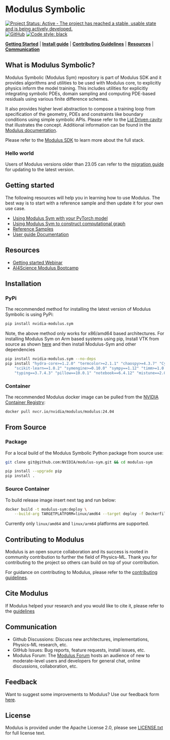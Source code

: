 # Modulus Symbolic

<!-- markdownlint-disable -->
[![Project Status: Active - The project has reached a stable, usable state and is being actively developed.](https://www.repostatus.org/badges/latest/active.svg)](https://www.repostatus.org/#active)
[![GitHub](https://img.shields.io/github/license/NVIDIA/modulus)](https://github.com/NVIDIA/modulus/blob/master/LICENSE.txt)
[![Code style: black](https://img.shields.io/badge/code%20style-black-000000.svg)](https://github.com/psf/black)
<!-- markdownlint-enable -->
[**Getting Started**](#getting-started)
| [**Install guide**](#installation)
| [**Contributing Guidelines**](#contributing-to-modulus)
| [**Resources**](#resources)
| [**Communication**](#communication)

## What is Modulus Symbolic?
Modulus Symbolic (Modulus Sym) repository is part of Modulus SDK and it provides algorithms and utilities to be used with Modulus core, to explicitly physics inform the model training. This includes utilities for explicitly integrating symbolic PDEs, domain sampling and computing PDE-based residuals using various finite difference schemes.  

It also provides higher level abstraction to compose a training loop from specification of the geometry, PDEs and constraints like boundary conditions using simple symbolic APIs. 
Please refer to the [Lid Driven cavity](https://docs.nvidia.com/deeplearning/modulus/modulus-sym/user_guide/basics/lid_driven_cavity_flow.html) that illustrates the concept.
Additional information can be found in the [Modulus documentation](https://docs.nvidia.com/modulus/index.html#sym).

Please refer to the [Modulus SDK](https://github.com/NVIDIA/modulus/blob/main/README.md) to learn more about the full stack.

### Hello world


Users of Modulus versions older than 23.05 can refer to the [migration guide](https://docs.nvidia.com/deeplearning/modulus/migration-guide/index.html)
for updating to the latest version.

## Getting started

The following resources will help you in learning how to use Modulus. The best way is to
start with a reference sample and then update it for your own use case.

- [Using Modulus Sym with your PyTorch model](?)
- [Using Modulus Sym to construct computational graph](https://docs.nvidia.com/deeplearning/modulus/modulus-sym/user_guide/basics/modulus_overview.html) 
- [Reference Samples](https://github.com/NVIDIA/modulus-sym/blob/main/examples/README.md)
- [User guide Documentation](https://docs.nvidia.com/deeplearning/modulus/modulus-sym/index.html)

## Resources

- [Getting started Webinar](https://www.nvidia.com/en-us/on-demand/session/gtc24-dlit61460/?playlistId=playList-bd07f4dc-1397-4783-a959-65cec79aa985)
- [AI4Science Modulus Bootcamp](https://github.com/openhackathons-org/End-to-End-AI-for-Science)

  
## Installation

### PyPi

The recommended method for installing the latest version of Modulus Symbolic is using PyPi:

```bash
pip install nvidia-modulus.sym
```

Note, the above method only works for x86/amd64 based architectures. For installing Modulus Sym on Arm based systems using pip, 
Install VTK from source as shown [here](https://gitlab.kitware.com/vtk/vtk/-/blob/v9.2.6/Documentation/dev/build.md?ref_type=tags#python-wheels) and then install Modulus-Sym and other dependencies

```bash
pip install nvidia-modulus.sym --no-deps
pip install "hydra-core>=1.2.0" "termcolor>=2.1.1" "chaospy>=4.3.7" "Cython==0.29.28" "numpy-stl==2.16.3" "opencv-python==4.5.5.64" \
    "scikit-learn==1.0.2" "symengine>=0.10.0" "sympy==1.12" "timm>=1.0.3" "torch-optimizer==0.3.0" "transforms3d==0.3.1" \
    "typing==3.7.4.3" "pillow==10.0.1" "notebook==6.4.12" "mistune==2.0.3" "pint==0.19.2" "tensorboard>=2.8.0"
```

### Container

The recommended Modulus docker image can be pulled from the [NVIDIA Container Registry](https://catalog.ngc.nvidia.com/orgs/nvidia/teams/modulus/containers/modulus):

```bash
docker pull nvcr.io/nvidia/modulus/modulus:24.04
```

## From Source

### Package

For a local build of the Modulus Symbolic Python package from source use:

```Bash
git clone git@github.com:NVIDIA/modulus-sym.git && cd modulus-sym

pip install --upgrade pip
pip install .
```

### Source Container

To build release image insert next tag and run below:

```bash
docker build -t modulus-sym:deploy \
    --build-arg TARGETPLATFORM=linux/amd64 --target deploy -f Dockerfile .
```

Currently only `linux/amd64` and `linux/arm64` platforms are supported.

## Contributing to Modulus

Modulus is an open source collaboration and its success is rooted in community
contribution to further the field of Physics-ML. Thank you for contributing to the
project so others can build on top of your contribution.

For guidance on contributing to Modulus, please refer to the
[contributing guidelines](CONTRIBUTING.md).

## Cite Modulus

If Modulus helped your research and you would like to cite it, please refer to the [guidelines](https://github.com/NVIDIA/modulus/blob/main/CITATION.cff)

## Communication

- Github Discussions: Discuss new architectures, implementations, Physics-ML research, etc.
- GitHub Issues: Bug reports, feature requests, install issues, etc.
- Modulus Forum: The [Modulus Forum](https://forums.developer.nvidia.com/c/physics-simulation/modulus-physics-ml-model-framework)
hosts an audience of new to moderate-level users and developers for general chat, online
discussions, collaboration, etc.

## Feedback

Want to suggest some improvements to Modulus? Use our feedback form
[here](https://docs.google.com/forms/d/e/1FAIpQLSfX4zZ0Lp7MMxzi3xqvzX4IQDdWbkNh5H_a_clzIhclE2oSBQ/viewform?usp=sf_link).

## License

Modulus is provided under the Apache License 2.0, please see [LICENSE.txt](./LICENSE.txt)
for full license text.
